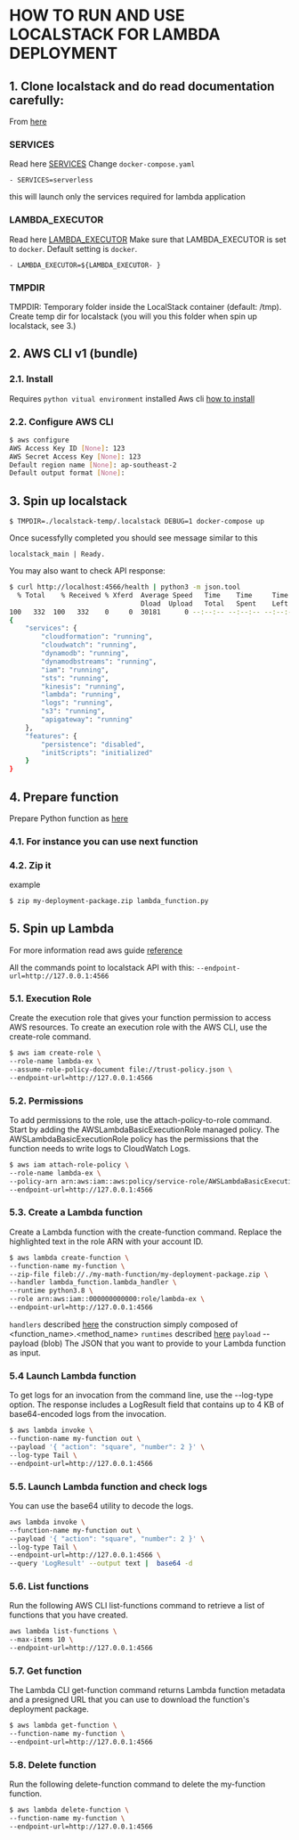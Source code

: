# HOW TO RUN AND USE LOCALSTACK FOR LAMBDA DEPLOYMENT


## 1. Clone localstack and do read documentation carefully:
From [here](https://github.com/localstack/localstack)

### SERVICES
Read here [SERVICES](https://github.com/localstack/localstack#core-configurations)
Change `docker-compose.yaml`
```
- SERVICES=serverless
```
this will launch only the services required for lambda application

### LAMBDA_EXECUTOR
Read here [LAMBDA_EXECUTOR](https://github.com/localstack/localstack#lambda-configurations)
Make sure that LAMBDA_EXECUTOR is set to `docker`. Default setting is `docker`.
```
- LAMBDA_EXECUTOR=${LAMBDA_EXECUTOR- }
```
### TMPDIR
TMPDIR: Temporary folder inside the LocalStack container (default: /tmp).
Create temp dir for localstack (you will you this folder when spin up localstack, see 3.)

## 2. AWS CLI v1 (bundle)
### 2.1. Install
Requires `python vitual environment` installed
Aws cli [how to install](https://docs.aws.amazon.com/cli/latest/userguide/install-linux.html)

### 2.2. Configure AWS CLI
```sh
$ aws configure
AWS Access Key ID [None]: 123
AWS Secret Access Key [None]: 123
Default region name [None]: ap-southeast-2
Default output format [None]:
```

## 3. Spin up localstack
```
$ TMPDIR=./localstack-temp/.localstack DEBUG=1 docker-compose up
```

Once sucessfylly completed you should see message similar to this
```
localstack_main | Ready.
```

You may also want to check API response:
```sh
$ curl http://localhost:4566/health | python3 -m json.tool
  % Total    % Received % Xferd  Average Speed   Time    Time     Time  Current
                                 Dload  Upload   Total   Spent    Left  Speed
100   332  100   332    0     0  30181      0 --:--:-- --:--:-- --:--:-- 30181
{
    "services": {
        "cloudformation": "running",
        "cloudwatch": "running",
        "dynamodb": "running",
        "dynamodbstreams": "running",
        "iam": "running",
        "sts": "running",
        "kinesis": "running",
        "lambda": "running",
        "logs": "running",
        "s3": "running",
        "apigateway": "running"
    },
    "features": {
        "persistence": "disabled",
        "initScripts": "initialized"
    }
}
```

## 4. Prepare function
Prepare Python function as [here](https://docs.aws.amazon.com/lambda/latest/dg/python-package.html)

### 4.1. For instance you can use next function
[lambda_function.py]: https://github.com/n1654/simple-localstack-lambda/blob/main/python/my-math-function/lambda_function.py

### 4.2. Zip it
example
```sh
$ zip my-deployment-package.zip lambda_function.py
```

## 5. Spin up Lambda
For more information read aws guide [reference](https://docs.aws.amazon.com/lambda/latest/dg/gettingstarted-awscli.html)

All the commands point to localstack API with this:
`--endpoint-url=http://127.0.0.1:4566`

### 5.1. Execution Role
Create the execution role that gives your function permission to access AWS resources. To create an execution role with the AWS CLI, use the create-role command.
```sh
$ aws iam create-role \
--role-name lambda-ex \
--assume-role-policy-document file://trust-policy.json \
--endpoint-url=http://127.0.0.1:4566
```

### 5.2. Permissions
To add permissions to the role, use the attach-policy-to-role command. Start by adding the AWSLambdaBasicExecutionRole managed policy. The AWSLambdaBasicExecutionRole policy has the permissions that the function needs to write logs to CloudWatch Logs.
```sh
$ aws iam attach-role-policy \
--role-name lambda-ex \
--policy-arn arn:aws:iam::aws:policy/service-role/AWSLambdaBasicExecutionRole \
--endpoint-url=http://127.0.0.1:4566
```

### 5.3. Create a Lambda function
Create a Lambda function with the create-function command. Replace the highlighted text in the role ARN with your account ID.
```sh
$ aws lambda create-function \
--function-name my-function \
--zip-file fileb://./my-math-function/my-deployment-package.zip \
--handler lambda_function.lambda_handler \
--runtime python3.8 \
--role arn:aws:iam::000000000000:role/lambda-ex \
--endpoint-url=http://127.0.0.1:4566
```

`handlers` described [here](https://docs.aws.amazon.com/lambda/latest/dg/python-handler.html)
the construction simply composed of <function_name>.<method_name>
`runtimes` described [here](https://docs.aws.amazon.com/lambda/latest/dg/lambda-runtimes.html)
`payload` --payload (blob)
The JSON that you want to provide to your Lambda function as input.

### 5.4 Launch Lambda function
To get logs for an invocation from the command line, use the --log-type option. The response includes a LogResult field that contains up to 4 KB of base64-encoded logs from the invocation.
```sh
$ aws lambda invoke \
--function-name my-function out \
--payload '{ "action": "square", "number": 2 }' \
--log-type Tail \
--endpoint-url=http://127.0.0.1:4566
```

### 5.5. Launch Lambda function and check logs
You can use the base64 utility to decode the logs.
```sh
aws lambda invoke \
--function-name my-function out \
--payload '{ "action": "square", "number": 2 }' \
--log-type Tail \
--endpoint-url=http://127.0.0.1:4566 \
--query 'LogResult' --output text |  base64 -d
```

### 5.6. List functions
Run the following AWS CLI list-functions command to retrieve a list of functions that you have created.
```sh
aws lambda list-functions \
--max-items 10 \
--endpoint-url=http://127.0.0.1:4566
```

### 5.7. Get function
The Lambda CLI get-function command returns Lambda function metadata and a presigned URL that you can use to download the function's deployment package.
```sh
$ aws lambda get-function \
--function-name my-function \
--endpoint-url=http://127.0.0.1:4566
```

### 5.8. Delete function
Run the following delete-function command to delete the my-function function.
```sh
$ aws lambda delete-function \
--function-name my-function \
--endpoint-url=http://127.0.0.1:4566
```
